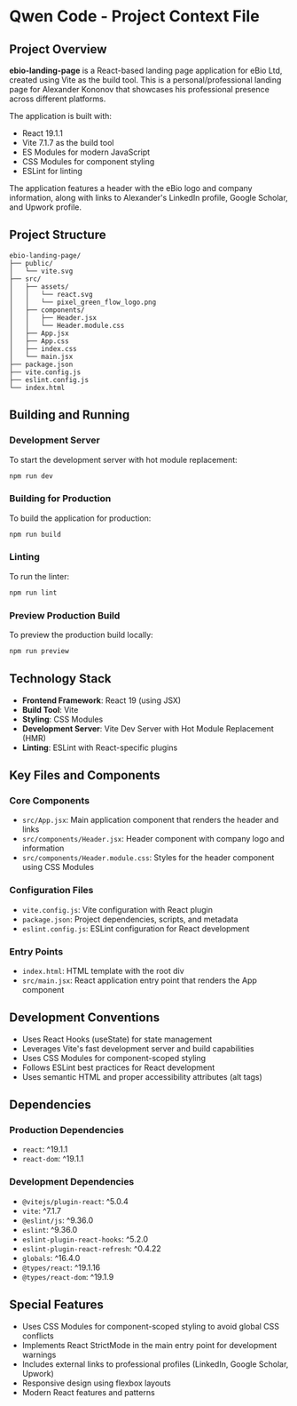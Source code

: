 # Qwen Code - Project Context File

## Project Overview

**ebio-landing-page** is a React-based landing page application for eBio Ltd, created using Vite as the build tool. This is a personal/professional landing page for Alexander Kononov that showcases his professional presence across different platforms.

The application is built with:
- React 19.1.1
- Vite 7.1.7 as the build tool
- ES Modules for modern JavaScript
- CSS Modules for component styling
- ESLint for linting

The application features a header with the eBio logo and company information, along with links to Alexander's LinkedIn profile, Google Scholar, and Upwork profile.

## Project Structure

```
ebio-landing-page/
├── public/
│   └── vite.svg
├── src/
│   ├── assets/
│   │   └── react.svg
│   │   └── pixel_green_flow_logo.png
│   ├── components/
│   │   ├── Header.jsx
│   │   └── Header.module.css
│   ├── App.jsx
│   ├── App.css
│   ├── index.css
│   └── main.jsx
├── package.json
├── vite.config.js
├── eslint.config.js
└── index.html
```

## Building and Running

### Development Server
To start the development server with hot module replacement:
```bash
npm run dev
```

### Building for Production
To build the application for production:
```bash
npm run build
```

### Linting
To run the linter:
```bash
npm run lint
```

### Preview Production Build
To preview the production build locally:
```bash
npm run preview
```

## Technology Stack

- **Frontend Framework**: React 19 (using JSX)
- **Build Tool**: Vite
- **Styling**: CSS Modules
- **Development Server**: Vite Dev Server with Hot Module Replacement (HMR)
- **Linting**: ESLint with React-specific plugins

## Key Files and Components

### Core Components
- `src/App.jsx`: Main application component that renders the header and links
- `src/components/Header.jsx`: Header component with company logo and information
- `src/components/Header.module.css`: Styles for the header component using CSS Modules

### Configuration Files
- `vite.config.js`: Vite configuration with React plugin
- `package.json`: Project dependencies, scripts, and metadata
- `eslint.config.js`: ESLint configuration for React development

### Entry Points
- `index.html`: HTML template with the root div
- `src/main.jsx`: React application entry point that renders the App component

## Development Conventions

- Uses React Hooks (useState) for state management
- Leverages Vite's fast development server and build capabilities
- Uses CSS Modules for component-scoped styling
- Follows ESLint best practices for React development
- Uses semantic HTML and proper accessibility attributes (alt tags)

## Dependencies

### Production Dependencies
- `react`: ^19.1.1
- `react-dom`: ^19.1.1

### Development Dependencies
- `@vitejs/plugin-react`: ^5.0.4
- `vite`: ^7.1.7
- `@eslint/js`: ^9.36.0
- `eslint`: ^9.36.0
- `eslint-plugin-react-hooks`: ^5.2.0
- `eslint-plugin-react-refresh`: ^0.4.22
- `globals`: ^16.4.0
- `@types/react`: ^19.1.16
- `@types/react-dom`: ^19.1.9

## Special Features

- Uses CSS Modules for component-scoped styling to avoid global CSS conflicts
- Implements React StrictMode in the main entry point for development warnings
- Includes external links to professional profiles (LinkedIn, Google Scholar, Upwork)
- Responsive design using flexbox layouts
- Modern React features and patterns